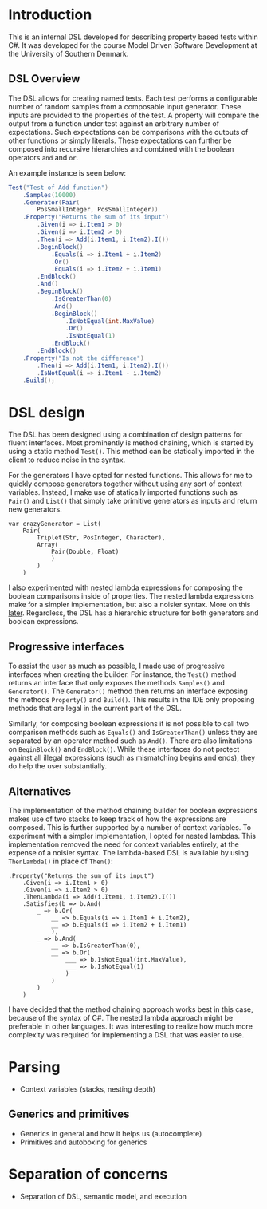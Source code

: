 # Introduction
This is an internal DSL developed for describing property based tests within C#. It was developed for the course Model Driven Software Development at the University of Southern Denmark.

## DSL Overview
The DSL allows for creating named tests. Each test performs a configurable number of random samples from a composable input generator. These inputs are provided to the properties of the test. A property will compare the output from a function under test against an arbitrary number of expectations. Such expectations can be comparisons with the outputs of other functions or simply literals. These expectations can further be composed into recursive hierarchies and combined with the boolean operators `and` and `or`.

An example instance is seen below:

```csharp
Test("Test of Add function")
    .Samples(10000)
    .Generator(Pair(
        PosSmallInteger, PosSmallInteger))
    .Property("Returns the sum of its input")
        .Given(i => i.Item1 > 0)
        .Given(i => i.Item2 > 0)
        .Then(i => Add(i.Item1, i.Item2).I())
        .BeginBlock()
            .Equals(i => i.Item1 + i.Item2)
            .Or()
            .Equals(i => i.Item2 + i.Item1)
        .EndBlock()
        .And()
        .BeginBlock()
            .IsGreaterThan(0)
            .And()
            .BeginBlock()
                .IsNotEqual(int.MaxValue)
                .Or()
                .IsNotEqual(1)
            .EndBlock()
        .EndBlock()
    .Property("Is not the difference")
        .Then(i => Add(i.Item1, i.Item2).I())
        .IsNotEqual(i => i.Item1 - i.Item2)
    .Build();
```

# DSL design
The DSL has been designed using a combination of design patterns for fluent interfaces. Most prominently is method chaining, which is started by using a static method `Test()`. This method can be statically imported in the client to reduce noise in the syntax.

For the generators I have opted for nested functions. This allows for me to quickly compose generators together without using any sort of context variables. Instead, I make use of statically imported functions such as `Pair()` and `List()` that simply take primitive generators as inputs and return new generators.

```
var crazyGenerator = List(
    Pair(
        Triplet(Str, PosInteger, Character), 
        Array(
            Pair(Double, Float)
            )
        )
    )
```

I also experimented with nested lambda expressions for composing the boolean comparisons inside of properties. The nested lambda expressions make for a simpler implementation, but also a noisier syntax. More on this [later](#Alternatives). Regardless, the DSL has a hierarchic structure for both generators and boolean expressions.

## Progressive interfaces
To assist the user as much as possible, I made use of progressive interfaces when creating the builder. For instance, the `Test()` method returns an interface that only exposes the methods `Samples()` and `Generator()`. The `Generator()` method then returns an interface exposing the methods `Property()` and `Build()`. This results in the IDE only proposing methods that are legal in the current part of the DSL.

Similarly, for composing boolean expressions it is not possible to call two comparison methods such as `Equals()` and `IsGreaterThan()` unless they are separated by an operator method such as `And()`. There are also limitations on `BeginBlock()` and `EndBlock()`. While these interfaces do not protect against all illegal expressions (such as mismatching begins and ends), they do help the user substantially.

## Alternatives
The implementation of the method chaining builder for boolean expressions makes use of two stacks to keep track of how the expressions are composed. This is further supported by a number of context variables. To experiment with a simpler implementation, I opted for nested lambdas. This implementation removed the need for context variables entirely, at the expense of a noisier syntax. The lambda-based DSL is available by using `ThenLambda()` in place of `Then()`:

```
.Property("Returns the sum of its input")
    .Given(i => i.Item1 > 0)
    .Given(i => i.Item2 > 0)
    .ThenLambda(i => Add(i.Item1, i.Item2).I())
    .Satisfies(b => b.And(
        _ => b.Or(
            __ => b.Equals(i => i.Item1 + i.Item2),
            __ => b.Equals(i => i.Item2 + i.Item1)
            ),
        _ => b.And(
            __ => b.IsGreaterThan(0),
            __ => b.Or(
                ___ => b.IsNotEqual(int.MaxValue),
                ___ => b.IsNotEqual(1)
                )
            )
        )
    )
```

I have decided that the method chaining approach works best in this case, because of the syntax of C#. The nested lambda approach might be preferable in other languages. It was interesting to realize how much more complexity was required for implementing a DSL that was easier to use.

# Parsing
- Context variables (stacks, nesting depth)

## Generics and primitives
- Generics in general and how it helps us (autocomplete)
- Primitives and autoboxing for generics

# Separation of concerns
- Separation of DSL, semantic model, and execution
